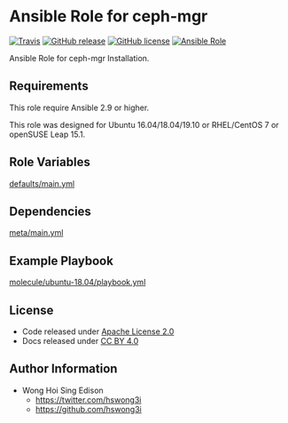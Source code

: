# Ansible Role for ceph-mgr

[![Travis](https://img.shields.io/travis/alvistack/ansible-role-ceph-mgr.svg)](https://travis-ci.org/alvistack/ansible-role-ceph-mgr)
[![GitHub release](https://img.shields.io/github/release/alvistack/ansible-role-ceph-mgr.svg)](https://github.com/alvistack/ansible-role-ceph-mgr)
[![GitHub license](https://img.shields.io/github/license/alvistack/ansible-role-ceph-mgr.svg)](https://github.com/alvistack/ansible-role-ceph-mgr/blob/master/LICENSE)
[![Ansible Role](https://img.shields.io/badge/galaxy-alvistack.ceph_mgr-blue.svg)](https://galaxy.ansible.com/alvistack/ceph_mgr)

Ansible Role for ceph-mgr Installation.

## Requirements

This role require Ansible 2.9 or higher.

This role was designed for Ubuntu 16.04/18.04/19.10 or RHEL/CentOS 7 or openSUSE Leap 15.1.

## Role Variables

[defaults/main.yml](defaults/main.yml)

## Dependencies

[meta/main.yml](meta/main.yml)

## Example Playbook

[molecule/ubuntu-18.04/playbook.yml](molecule/ubuntu-18.04/playbook.yml)

## License

  - Code released under [Apache License 2.0](LICENSE)
  - Docs released under [CC BY 4.0](http://creativemons.org/licenses/by/4.0/)

## Author Information

  - Wong Hoi Sing Edison
      - <https://twitter.com/hswong3i>
      - <https://github.com/hswong3i>

